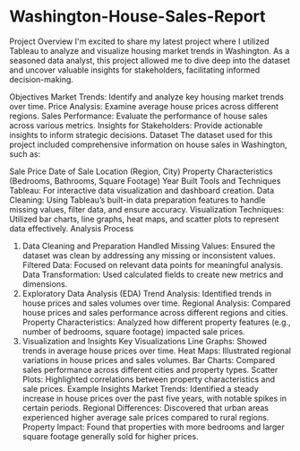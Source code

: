# Washington-House-Sales-Report
Project Overview
I'm excited to share my latest project where I utilized Tableau to analyze and visualize housing market trends in Washington. As a seasoned data analyst, this project allowed me to dive deep into the dataset and uncover valuable insights for stakeholders, facilitating informed decision-making.

Objectives
Market Trends: Identify and analyze key housing market trends over time.
Price Analysis: Examine average house prices across different regions.
Sales Performance: Evaluate the performance of house sales across various metrics.
Insights for Stakeholders: Provide actionable insights to inform strategic decisions.
Dataset
The dataset used for this project included comprehensive information on house sales in Washington, such as:

Sale Price
Date of Sale
Location (Region, City)
Property Characteristics (Bedrooms, Bathrooms, Square Footage)
Year Built
Tools and Techniques
Tableau: For interactive data visualization and dashboard creation.
Data Cleaning: Using Tableau’s built-in data preparation features to handle missing values, filter data, and ensure accuracy.
Visualization Techniques: Utilized bar charts, line graphs, heat maps, and scatter plots to represent data effectively.
Analysis Process
1. Data Cleaning and Preparation
Handled Missing Values: Ensured the dataset was clean by addressing any missing or inconsistent values.
Filtered Data: Focused on relevant data points for meaningful analysis.
Data Transformation: Used calculated fields to create new metrics and dimensions.
2. Exploratory Data Analysis (EDA)
Trend Analysis: Identified trends in house prices and sales volumes over time.
Regional Analysis: Compared house prices and sales performance across different regions and cities.
Property Characteristics: Analyzed how different property features (e.g., number of bedrooms, square footage) impacted sale prices.
3. Visualization and Insights
Key Visualizations
Line Graphs: Showed trends in average house prices over time.
Heat Maps: Illustrated regional variations in house prices and sales volumes.
Bar Charts: Compared sales performance across different cities and property types.
Scatter Plots: Highlighted correlations between property characteristics and sale prices.
Example Insights
Market Trends: Identified a steady increase in house prices over the past five years, with notable spikes in certain periods.
Regional Differences: Discovered that urban areas experienced higher average sale prices compared to rural regions.
Property Impact: Found that properties with more bedrooms and larger square footage generally sold for higher prices.

